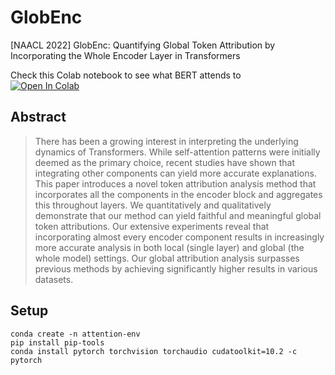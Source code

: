 # GlobEnc
[NAACL 2022] GlobEnc: Quantifying Global Token Attribution by Incorporating the Whole Encoder Layer in Transformers

Check this Colab notebook to see what BERT attends to <br>
<a href="https://colab.research.google.com/github/mohsenfayyaz/GlobEnc/blob/main/GlobEnc_Demo.ipynb"><img data-canonical-src="https://colab.research.google.com/assets/colab-badge.svg" alt="Open In Colab" src="https://camo.githubusercontent.com/84f0493939e0c4de4e6dbe113251b4bfb5353e57134ffd9fcab6b8714514d4d1/68747470733a2f2f636f6c61622e72657365617263682e676f6f676c652e636f6d2f6173736574732f636f6c61622d62616467652e737667"></a>


## Abstract
> There has been a growing interest in interpreting the underlying dynamics of Transformers. While self-attention patterns were initially deemed as the primary choice, recent studies have shown that integrating other components can yield more accurate explanations. This paper introduces a novel token attribution analysis method that incorporates all the components in the encoder block and aggregates this throughout layers. We quantitatively and qualitatively demonstrate that our method can yield faithful and meaningful global token attributions. Our extensive experiments reveal that incorporating almost every encoder component results in increasingly more accurate analysis in both local (single layer) and global (the whole model) settings. Our global attribution analysis surpasses previous methods by achieving significantly higher results in various datasets.


## Setup
```
conda create -n attention-env
pip install pip-tools
conda install pytorch torchvision torchaudio cudatoolkit=10.2 -c pytorch
```
